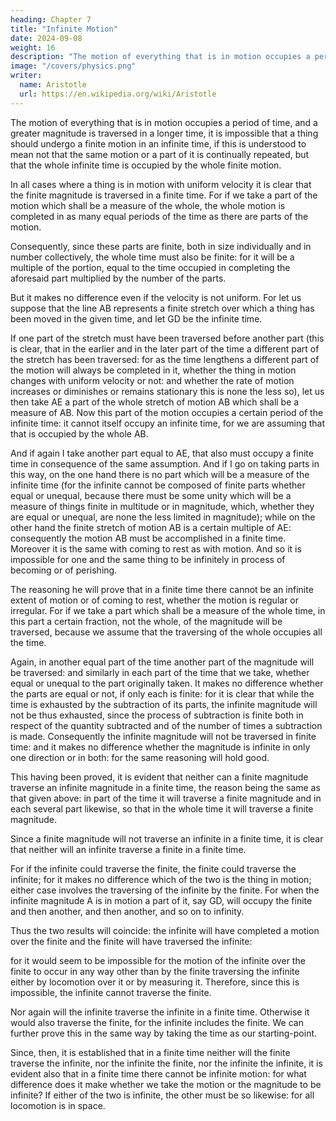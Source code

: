 ```yaml
---
heading: Chapter 7
title: "Infinite Motion"
date: 2024-09-08
weight: 16
description: "The motion of everything that is in motion occupies a period of time"
image: "/covers/physics.png"
writer:
  name: Aristotle 
  url: https://en.wikipedia.org/wiki/Aristotle
---
```



The motion of everything that is in motion occupies a period of time, and a greater magnitude is traversed in a longer time, it is impossible that a thing should undergo a finite motion in an infinite time, if this is understood to mean not that the same motion or a part of it is continually repeated, but that the whole infinite time is occupied by the whole finite motion.

In all cases where a thing is in motion with uniform velocity it is clear that the finite magnitude is traversed in a finite time. For if we take a part of the motion which shall be a measure of the whole, the whole motion is completed in as many equal periods of the time as there are parts of the motion.

Consequently, since these parts are finite, both in size individually and in number collectively, the whole time must also be finite: for it will be a multiple of the portion,
equal to the time occupied in completing the aforesaid part multiplied by the number of the parts.

But it makes no difference even if the velocity is not uniform. For let us suppose that the
line AB represents a finite stretch over which a thing has been moved in the given time,
and let GD be the infinite time. 

If one part of the stretch must have been traversed
before another part (this is clear, that in the earlier and in the later part of the time a
different part of the stretch has been traversed: for as the time lengthens a different part
of the motion will always be completed in it, whether the thing in motion changes with
uniform velocity or not: and whether the rate of motion increases or diminishes or
remains stationary this is none the less so), let us then take AE a part of the whole
stretch of motion AB which shall be a measure of AB. Now this part of the motion
occupies a certain period of the infinite time: it cannot itself occupy an infinite time, for
we are assuming that that is occupied by the whole AB. 

And if again I take another part
equal to AE, that also must occupy a finite time in consequence of the same assumption.
And if I go on taking parts in this way, on the one hand there is no part which will be a
measure of the infinite time (for the infinite cannot be composed of finite parts whether
equal or unequal, because there must be some unity which will be a measure of things
finite in multitude or in magnitude, which, whether they are equal or unequal, are none
the less limited in magnitude); while on the other hand the finite stretch of motion AB is
a certain multiple of AE: consequently the motion AB must be accomplished in a finite
time. Moreover it is the same with coming to rest as with motion. And so it is
impossible for one and the same thing to be infinitely in process of becoming or of
perishing. 

The reasoning he will prove that in a finite time there cannot be an infinite
extent of motion or of coming to rest, whether the motion is regular or irregular. For if
we take a part which shall be a measure of the whole time, in this part a certain fraction,
not the whole, of the magnitude will be traversed, because we assume that the traversing
of the whole occupies all the time. 

Again, in another equal part of the time another part
of the magnitude will be traversed: and similarly in each part of the time that we take,
whether equal or unequal to the part originally taken. It makes no difference whether the
parts are equal or not, if only each is finite: for it is clear that while the time is exhausted
by the subtraction of its parts, the infinite magnitude will not be thus exhausted, since
the process of subtraction is finite both in respect of the quantity subtracted and of the
number of times a subtraction is made. Consequently the infinite magnitude will not be
traversed in finite time: and it makes no difference whether the magnitude is infinite in
only one direction or in both: for the same reasoning will hold good.

This having been proved, it is evident that neither can a finite magnitude traverse an
infinite magnitude in a finite time, the reason being the same as that given above: in part of the time it will traverse a finite magnitude and in each several part likewise, so that in the whole time it will traverse a finite magnitude. 

Since a finite magnitude will not traverse an infinite in a finite time, it is clear that
neither will an infinite traverse a finite in a finite time.

For if the infinite could traverse
the finite, the finite could traverse the infinite; for it makes no difference which of the
two is the thing in motion; either case involves the traversing of the infinite by the finite.
For when the infinite magnitude A is in motion a part of it, say GD, will occupy the
finite and then another, and then another, and so on to infinity.

Thus the two results will coincide: the infinite will have completed a motion over the finite and the finite will
have traversed the infinite: 

for it would seem to be impossible for the motion of the infinite over the finite to occur in any way other than by the finite traversing the infinite either by locomotion over it or by measuring it. Therefore, since this is impossible, the infinite cannot traverse the finite.

Nor again will the infinite traverse the infinite in a finite time. Otherwise it would also
traverse the finite, for the infinite includes the finite. We can further prove this in the
same way by taking the time as our starting-point.

Since, then, it is established that in a finite time neither will the finite traverse the
infinite, nor the infinite the finite, nor the infinite the infinite, it is evident also that in a
finite time there cannot be infinite motion: for what difference does it make whether we
take the motion or the magnitude to be infinite? If either of the two is infinite, the other
must be so likewise: for all locomotion is in space.
